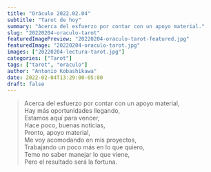 ```yaml
---
title: "Oráculo 2022.02.04"
subtitle: "Tarot de hoy"
summary: "Acerca del esfuerzo por contar con un apoyo material."
slug: "20220204-oraculo-tarot"
featuredImagePreview: "20220204-oraculo-tarot-featured.jpg"
featuredImage: "20220204-oraculo-tarot.jpg"
images: ["20220204-lectura-tarot.jpg"]
categories: ["Tarot"]
tags: ["tarot", "oraculo"]
author: "Antonio Kobashikawa"
date: 2022-02-04T13:29:00-05:00
draft: false
---
```


> Acerca del esfuerzo por contar con un apoyo material,\
Hay más oportunidades llegando,\
Estamos aquí para vencer,\
Hace poco, buenas noticias,\
Pronto, apoyo material,\
Me voy acomodando en mis proyectos,\
Trabajando un poco más en lo que quiero,\
Temo no saber manejar lo que viene,\
Pero el resultado será la fortuna.